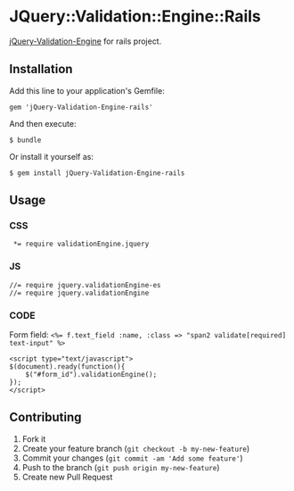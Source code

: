 # JQuery::Validation::Engine::Rails

[jQuery-Validation-Engine](https://github.com/posabsolute/jQuery-Validation-Engine) for rails project.

## Installation

Add this line to your application's Gemfile:

    gem 'jQuery-Validation-Engine-rails'

And then execute:

    $ bundle

Or install it yourself as:

    $ gem install jQuery-Validation-Engine-rails

## Usage

### CSS

```
 *= require validationEngine.jquery
```

###  JS

```
//= require jquery.validationEngine-es
//= require jquery.validationEngine
```

### CODE

Form field: `<%= f.text_field :name, :class => "span2 validate[required] text-input" %>`

```
<script type="text/javascript">
$(document).ready(function(){
	$("#form_id").validationEngine();
});
</script>
```

## Contributing

1. Fork it
2. Create your feature branch (`git checkout -b my-new-feature`)
3. Commit your changes (`git commit -am 'Add some feature'`)
4. Push to the branch (`git push origin my-new-feature`)
5. Create new Pull Request

